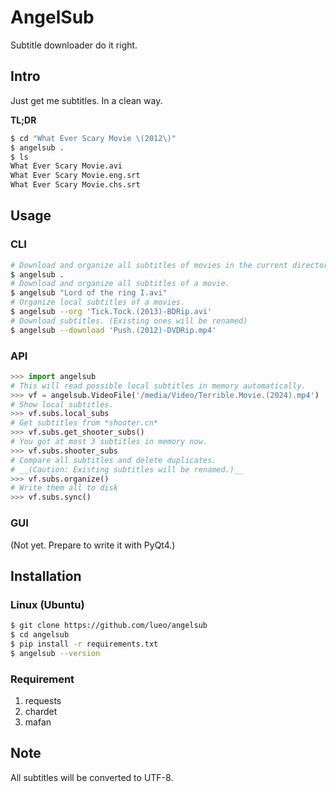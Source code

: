 AngelSub
===

Subtitle downloader do it right.

Intro
---

Just get me subtitles. In a clean way.

**TL;DR**

```sh
$ cd "What Ever Scary Movie \(2012\)"
$ angelsub .
$ ls
What Ever Scary Movie.avi
What Ever Scary Movie.eng.srt
What Ever Scary Movie.chs.srt
```

Usage
---

### CLI

```bash
# Download and organize all subtitles of movies in the current directory.
$ angelsub .
# Download and organize all subtitles of a movie.
$ angelsub "Lord of the ring I.avi"
# Organize local subtitles of a movies.
$ angelsub --org 'Tick.Tock.(2013)-BDRip.avi'
# Download subtitles. (Existing ones will be renamed)
$ angelsub --download 'Push.(2012)-DVDRip.mp4'
```

### API

```python
>>> import angelsub
# This will read possible local subtitles in memory automatically.
>>> vf = angelsub.VideoFile('/media/Video/Terrible.Movie.(2024).mp4')
# Show local subtitles.
>>> vf.subs.local_subs
# Get subtitles from *shooter.cn*
>>> vf.subs.get_shooter_subs()
# You got at most 3 subtitles in memory now.
>>> vf.subs.shooter_subs
# Compare all subtitles and delete duplicates.
# __(Caution: Existing subtitles will be renamed.)__
>>> vf.subs.organize()
# Write them all to disk
>>> vf.subs.sync()
```

### GUI

(Not yet. Prepare to write it with PyQt4.)

Installation
---

### Linux (Ubuntu)
```bash
$ git clone https://github.com/lueo/angelsub
$ cd angelsub
$ pip install -r requirements.txt
$ angelsub --version
```
### Requirement

1. requests
2. chardet
3. mafan

Note
---

All subtitles will be converted to UTF-8.
